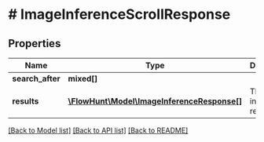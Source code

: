 # # ImageInferenceScrollResponse

## Properties

Name | Type | Description | Notes
------------ | ------------- | ------------- | -------------
**search_after** | **mixed[]** |  | [optional]
**results** | [**\FlowHunt\Model\ImageInferenceResponse[]**](ImageInferenceResponse.md) | The list of inference results |

[[Back to Model list]](../../README.md#models) [[Back to API list]](../../README.md#endpoints) [[Back to README]](../../README.md)
